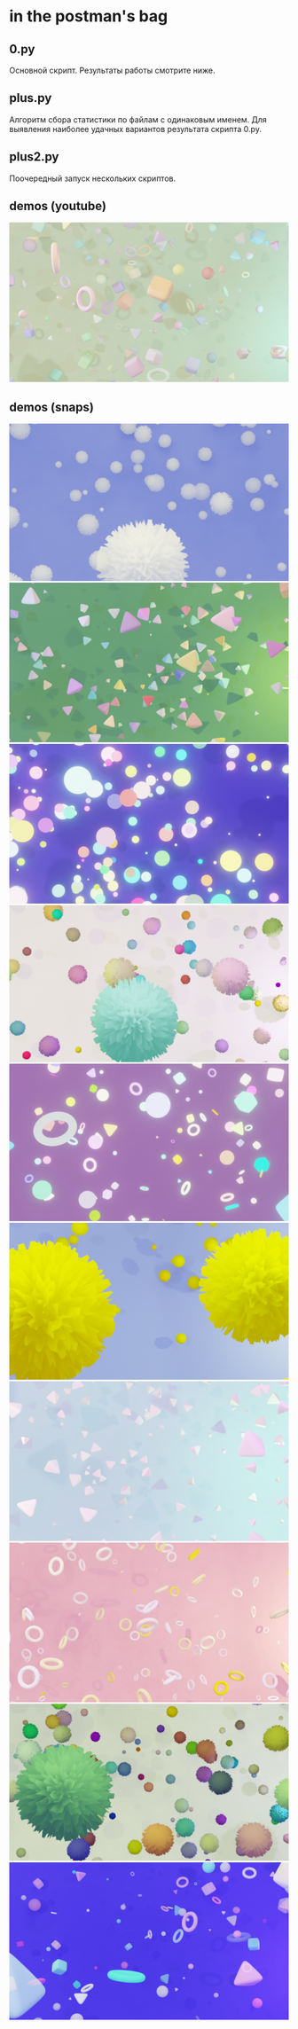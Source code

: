 # in the postman's bag

## 0.py
Основной скрипт. Результаты работы смотрите ниже.

## plus.py
Алгоритм сбора статистики по файлам с одинаковым именем.
Для выявления наиболее удачных вариантов результата скрипта 0.py.

## plus2.py
Поочередный запуск нескольких скриптов.

## demos (youtube)
[![](https://github.com/antonsrc/0_in_the_postman_s_bag/blob/main/out/0_587.jpg?raw=true)](https://www.youtube.com/watch?v=mdLjnUL-IAg)

## demos (snaps)
![](https://github.com/antonsrc/0_in_the_postman_s_bag/blob/main/out/10_133.jpg?raw=true)
![](https://github.com/antonsrc/0_in_the_postman_s_bag/blob/main/out/3_495.jpg?raw=true)
![](https://github.com/antonsrc/0_in_the_postman_s_bag/blob/main/out/4_470.jpg?raw=true)
![](https://github.com/antonsrc/0_in_the_postman_s_bag/blob/main/out/10_297.jpg?raw=true)
![](https://github.com/antonsrc/0_in_the_postman_s_bag/blob/main/out/9_162.jpg?raw=true)
![](https://github.com/antonsrc/0_in_the_postman_s_bag/blob/main/out/10_17.jpg?raw=true)
![](https://github.com/antonsrc/0_in_the_postman_s_bag/blob/main/out/3_302.jpg?raw=true)
![](https://github.com/antonsrc/0_in_the_postman_s_bag/blob/main/out/1_265.jpg?raw=true)
![](https://github.com/antonsrc/0_in_the_postman_s_bag/blob/main/out/10_395.jpg?raw=true)
![](https://github.com/antonsrc/0_in_the_postman_s_bag/blob/main/out/9_389.jpg?raw=true)
